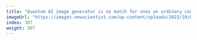 ```yaml
---
title: "Quantum AI image generator is no match for ones on ordinary computers"
imageUrl: "https://images.newscientist.com/wp-content/uploads/2023/10/02113726/SEI_173865272.jpg?width=788"
index: 307
weight: 307
---
```

